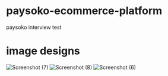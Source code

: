 # paysoko-ecommerce-platform
 paysoko interview test

# image designs
![Screenshot (7)](https://github.com/user-attachments/assets/d2f1898b-c32a-4a18-a67b-412ceddcf25c)
![Screenshot (8)](https://github.com/user-attachments/assets/a9f69934-0c9e-47c4-bc5b-117b73f1cf99)
![Screenshot (6)](https://github.com/user-attachments/assets/7e3f7ac2-2ebb-4937-bd0a-287f86b25c73)


